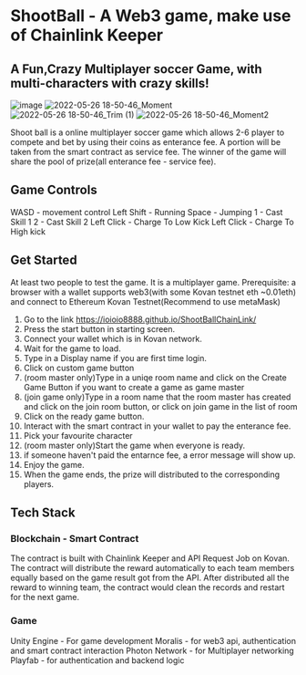 # ShootBall - A Web3 game, make use of Chainlink Keeper
## A Fun,Crazy Multiplayer soccer Game, with multi-characters with crazy skills!

![image](https://user-images.githubusercontent.com/19797490/170442151-fa584387-8c20-4823-b230-3646cee44586.png)
![2022-05-26 18-50-46_Moment](https://user-images.githubusercontent.com/19797490/170704220-08d44392-5e72-4683-bbd1-4e9e4aab5ea5.jpg)
![2022-05-26 18-50-46_Trim (1)](https://user-images.githubusercontent.com/19797490/170704832-38e1b8b1-2bbf-48f4-8490-83d70d1b8871.gif)
![2022-05-26 18-50-46_Moment2](https://user-images.githubusercontent.com/19797490/170704249-52b585f0-aae2-423e-895b-05e17fb39132.jpg)

Shoot ball is a online multiplayer soccer game which allows 2-6 player to compete and bet by using their coins as enterance fee.
A portion will be taken from the smart contract as service fee. The winner of the game will share the pool of prize(all enterance fee - service fee).

## Game Controls
WASD - movement control
Left Shift - Running
Space - Jumping
1 - Cast Skill 1
2 - Cast Skill 2
Left Click - Charge To Low Kick
Left Click - Charge To High kick

## Get Started
At least two people to test the game. It is a multiplayer game.
Prerequisite: a browser with a wallet supports web3(with some Kovan testnet eth ~0.01eth) and connect to Ethereum Kovan Testnet(Recommend to use metaMask)

1. Go to the link https://ioioio8888.github.io/ShootBallChainLink/
2. Press the start button in starting screen.
3. Connect your wallet which is in Kovan network.
4. Wait for the game to load.
5. Type in a Display name if you are first time login.
6. Click on custom game button
7. (room master only)Type in a uniqe room name and click on the Create Game Button if you want to create a game as game master
8. (join game only)Type in a room name that the room master has created and click on the join room button, or click on join game in the list of room
9. Click on the ready game button.
10. Interact with the smart contract in your wallet to pay the enterance fee.
11. Pick your favourite character
12. (room master only)Start the game when everyone is ready.
13. if someone haven't paid the entarnce fee, a error message will show up.
14. Enjoy the game.
15. When the game ends, the prize will distributed to the corresponding players.

## Tech Stack
### Blockchain - Smart Contract
  The contract is built with Chainlink Keeper and API Request Job on Kovan.
  The contract will distribute the reward automatically to each team members equally based on the game result got from the API.
  After distributed all the reward to winning team, the contract would clean the records and restart for the next game.
  

### Game
  Unity Engine - For game development
  Moralis - for web3 api, authentication and smart contract interaction
  Photon Network - for Multiplayer networking
  Playfab - for authentication and backend logic
  

